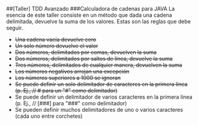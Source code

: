 ##[Taller] TDD Avanzado
###Calculadora de cadenas para JAVA
La esencia de este taller consiste en un método que dada una cadena delimitada, devuelve la suma de los valores. Estas son las reglas que debe seguir.

- <s>Una cadena vacía devuelve cero</s>
- <s>Un solo número devuelve el valor</s>
- <s>Dos números, delimitados por comas, devuelven la suma</s>
- <s>Dos números, delimitados por saltos de línea, devuelve la suma</s>
- <s>Tres números, delimitados de cualquier manera, devuelven la suma</s>
- <s>Los números negativos arrojan una excepción</s>
- <s>Los números superiores a 1000 se ignoran</s>
- <s>Se puede definir un solo delimitador de caracteres en la primera línea (p. Ej., // # para un "#" como delimitador)</s>
- Se puede definir un delimitador de varios caracteres en la primera línea (p. Ej., // [###] para "###" como delimitador)
- Se pueden definir muchos delimitadores de uno o varios caracteres (cada uno entre corchetes)